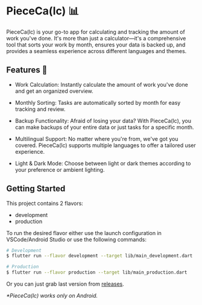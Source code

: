 # PieceCa(lc) 📊

PieceCa(lc) is your go-to app for calculating and tracking the amount of work you've done. It's more than just a calculator—it's a comprehensive tool that sorts your work by month, ensures your data is backed up, and provides a seamless experience across different languages and themes.

## Features 🌟
- Work Calculation: Instantly calculate the amount of work you've done and get an organized overview.

- Monthly Sorting: Tasks are automatically sorted by month for easy tracking and review.

- Backup Functionality: Afraid of losing your data? With PieceCa(lc), you can make backups of your entire data or just tasks for a specific month.

- Multilingual Support: No matter where you're from, we've got you covered. PieceCa(lc) supports multiple languages to offer a tailored user experience.

- Light & Dark Mode: Choose between light or dark themes according to your preference or ambient lighting.

## Getting Started

This project contains 2 flavors:

- development
- production

To run the desired flavor either use the launch configuration in VSCode/Android Studio or use the following commands:

```sh
# Development
$ flutter run --flavor development --target lib/main_development.dart

# Production
$ flutter run --flavor production --target lib/main_production.dart
```

Or you can just grab last version from [releases](https://github.com/OolaaPleur/piececalc/releases).

_\*PieceCa(lc) works only on Android._